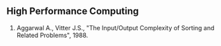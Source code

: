 ## High Performance Computing

1. Aggarwal A., Vitter J.S., "The Input/Output Complexity of Sorting and Related Problems", 1988.
